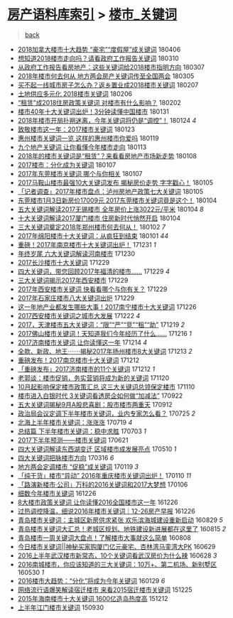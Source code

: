 [房产语料库索引](../../README.md)  > [楼市_关键词](楼市_关键词.md)
====
> [back](../README.md)

- [2018加拿大楼市十大趋势 “豪宅”“度假屋”成关键词](http://jkwz.applinzi.com/ittc/7088703761294033937.html#2018%E5%8A%A0%E6%8B%BF%E5%A4%A7%E6%A5%BC%E5%B8%82%E5%8D%81%E5%A4%A7%E8%B6%8B%E5%8A%BF+%E2%80%9C%E8%B1%AA%E5%AE%85%E2%80%9D%E2%80%9C%E5%BA%A6%E5%81%87%E5%B1%8B%E2%80%9D%E6%88%90%E5%85%B3%E9%94%AE%E8%AF%8D) 180406  
- [想知道2018楼市走向吗？请看政府工作报告关键词](http://jkwz.applinzi.com/ittc/7078750697506210826.html#%E6%83%B3%E7%9F%A5%E9%81%932018%E6%A5%BC%E5%B8%82%E8%B5%B0%E5%90%91%E5%90%97%EF%BC%9F%E8%AF%B7%E7%9C%8B%E6%94%BF%E5%BA%9C%E5%B7%A5%E4%BD%9C%E6%8A%A5%E5%91%8A%E5%85%B3%E9%94%AE%E8%AF%8D) 180310  
- [从政府工作报告看房地产：这些关键词给2018楼市指明方向](http://jkwz.applinzi.com/ittc/7077650380848890896.html#%E4%BB%8E%E6%94%BF%E5%BA%9C%E5%B7%A5%E4%BD%9C%E6%8A%A5%E5%91%8A%E7%9C%8B%E6%88%BF%E5%9C%B0%E4%BA%A7%EF%BC%9A%E8%BF%99%E4%BA%9B%E5%85%B3%E9%94%AE%E8%AF%8D%E7%BB%992018%E6%A5%BC%E5%B8%82%E6%8C%87%E6%98%8E%E6%96%B9%E5%90%91) 180307  
- [2018年楼市何去何从 地方两会房产关键词传至全国两会](http://jkwz.applinzi.com/ittc/7077021601277412358.html#2018%E5%B9%B4%E6%A5%BC%E5%B8%82%E4%BD%95%E5%8E%BB%E4%BD%95%E4%BB%8E+%E5%9C%B0%E6%96%B9%E4%B8%A4%E4%BC%9A%E6%88%BF%E4%BA%A7%E5%85%B3%E9%94%AE%E8%AF%8D%E4%BC%A0%E8%87%B3%E5%85%A8%E5%9B%BD%E4%B8%A4%E4%BC%9A) 180305  
- [买不起一线城市房子怎么办？返乡置业成2018楼市关键词](http://jkwz.applinzi.com/ittc/7067051676710470662.html#%E4%B9%B0%E4%B8%8D%E8%B5%B7%E4%B8%80%E7%BA%BF%E5%9F%8E%E5%B8%82%E6%88%BF%E5%AD%90%E6%80%8E%E4%B9%88%E5%8A%9E%EF%BC%9F%E8%BF%94%E4%B9%A1%E7%BD%AE%E4%B8%9A%E6%88%902018%E6%A5%BC%E5%B8%82%E5%85%B3%E9%94%AE%E8%AF%8D) 180207  
- [土地供应多元化 2018楼市关键词](http://jkwz.applinzi.com/ittc/7066921043128484875.html#%E5%9C%9F%E5%9C%B0%E4%BE%9B%E5%BA%94%E5%A4%9A%E5%85%83%E5%8C%96+2018%E6%A5%BC%E5%B8%82%E5%85%B3%E9%94%AE%E8%AF%8D) 180206  
- [“租赁”成2018住房政策关键词 对楼市有什么影响？](http://jkwz.applinzi.com/ittc/7065510901614904337.html#%E2%80%9C%E7%A7%9F%E8%B5%81%E2%80%9D%E6%88%902018%E4%BD%8F%E6%88%BF%E6%94%BF%E7%AD%96%E5%85%B3%E9%94%AE%E8%AF%8D+%E5%AF%B9%E6%A5%BC%E5%B8%82%E6%9C%89%E4%BB%80%E4%B9%88%E5%BD%B1%E5%93%8D%EF%BC%9F) 180202  
- [楼市40年十大关键词出炉！3分钟读懂中国楼市](http://jkwz.applinzi.com/ittc/7064823088091235338.html#%E6%A5%BC%E5%B8%8240%E5%B9%B4%E5%8D%81%E5%A4%A7%E5%85%B3%E9%94%AE%E8%AF%8D%E5%87%BA%E7%82%89%EF%BC%813%E5%88%86%E9%92%9F%E8%AF%BB%E6%87%82%E4%B8%AD%E5%9B%BD%E6%A5%BC%E5%B8%82) 180131  
- [2018年楼市开局扑朔迷离，今年关键词将仍是“调控”！](http://jkwz.applinzi.com/ittc/7062224906828121105.html#2018%E5%B9%B4%E6%A5%BC%E5%B8%82%E5%BC%80%E5%B1%80%E6%89%91%E6%9C%94%E8%BF%B7%E7%A6%BB%EF%BC%8C%E4%BB%8A%E5%B9%B4%E5%85%B3%E9%94%AE%E8%AF%8D%E5%B0%86%E4%BB%8D%E6%98%AF%E2%80%9C%E8%B0%83%E6%8E%A7%E2%80%9D%EF%BC%81) 180124 *4* 
- [致敬楼市这一年：2017楼市关键词](http://jkwz.applinzi.com/ittc/7061725027672523787.html#%E8%87%B4%E6%95%AC%E6%A5%BC%E5%B8%82%E8%BF%99%E4%B8%80%E5%B9%B4%EF%BC%9A2017%E6%A5%BC%E5%B8%82%E5%85%B3%E9%94%AE%E8%AF%8D) 180123  
- [惠州楼市关键词一览 这样的惠州楼市你爱吗](http://jkwz.applinzi.com/ittc/7060225565565387786.html#%E6%83%A0%E5%B7%9E%E6%A5%BC%E5%B8%82%E5%85%B3%E9%94%AE%E8%AF%8D%E4%B8%80%E8%A7%88+%E8%BF%99%E6%A0%B7%E7%9A%84%E6%83%A0%E5%B7%9E%E6%A5%BC%E5%B8%82%E4%BD%A0%E7%88%B1%E5%90%97) 180119  
- [九个地产关键词 让你看懂今年楼市走向](http://jkwz.applinzi.com/ittc/7058060780543411210.html#%E4%B9%9D%E4%B8%AA%E5%9C%B0%E4%BA%A7%E5%85%B3%E9%94%AE%E8%AF%8D+%E8%AE%A9%E4%BD%A0%E7%9C%8B%E6%87%82%E4%BB%8A%E5%B9%B4%E6%A5%BC%E5%B8%82%E8%B5%B0%E5%90%91) 180113  
- [2018年的楼市关键词是“租赁”？来看看房地产市场新走势](http://jkwz.applinzi.com/ittc/7056240146024760330.html#2018%E5%B9%B4%E7%9A%84%E6%A5%BC%E5%B8%82%E5%85%B3%E9%94%AE%E8%AF%8D%E6%98%AF%E2%80%9C%E7%A7%9F%E8%B5%81%E2%80%9D%EF%BC%9F%E6%9D%A5%E7%9C%8B%E7%9C%8B%E6%88%BF%E5%9C%B0%E4%BA%A7%E5%B8%82%E5%9C%BA%E6%96%B0%E8%B5%B0%E5%8A%BF) 180108  
- [2017楼市：分化成为关键词](http://jkwz.applinzi.com/ittc/7055845443605365767.html#2017%E6%A5%BC%E5%B8%82%EF%BC%9A%E5%88%86%E5%8C%96%E6%88%90%E4%B8%BA%E5%85%B3%E9%94%AE%E8%AF%8D) 180107  
- [2017年东莞楼市关键词 哪个与你相关](http://jkwz.applinzi.com/ittc/7055757895835059207.html#2017%E5%B9%B4%E4%B8%9C%E8%8E%9E%E6%A5%BC%E5%B8%82%E5%85%B3%E9%94%AE%E8%AF%8D+%E5%93%AA%E4%B8%AA%E4%B8%8E%E4%BD%A0%E7%9B%B8%E5%85%B3) 180107  
- [2017马鞍山楼市最强10大关键词发布 揭秘房价走势 字字戳心！](http://jkwz.applinzi.com/ittc/7055043814232687632.html#2017%E9%A9%AC%E9%9E%8D%E5%B1%B1%E6%A5%BC%E5%B8%82%E6%9C%80%E5%BC%BA10%E5%A4%A7%E5%85%B3%E9%94%AE%E8%AF%8D%E5%8F%91%E5%B8%83+%E6%8F%AD%E7%A7%98%E6%88%BF%E4%BB%B7%E8%B5%B0%E5%8A%BF+%E5%AD%97%E5%AD%97%E6%88%B3%E5%BF%83%EF%BC%81) 180105  
- [「记者调查」2017年楼市盘点：泸州房地产政策七大关键词](http://jkwz.applinzi.com/ittc/7055018520977343505.html#%E3%80%8C%E8%AE%B0%E8%80%85%E8%B0%83%E6%9F%A5%E3%80%8D2017%E5%B9%B4%E6%A5%BC%E5%B8%82%E7%9B%98%E7%82%B9%EF%BC%9A%E6%B3%B8%E5%B7%9E%E6%88%BF%E5%9C%B0%E4%BA%A7%E6%94%BF%E7%AD%96%E4%B8%83%E5%A4%A7%E5%85%B3%E9%94%AE%E8%AF%8D) 180105  
- [东莞楼市1月3日新房价17009元 2017东莞楼市关键词竟是这个！](http://jkwz.applinzi.com/ittc/7054783011441083398.html#%E4%B8%9C%E8%8E%9E%E6%A5%BC%E5%B8%821%E6%9C%883%E6%97%A5%E6%96%B0%E6%88%BF%E4%BB%B717009%E5%85%83+2017%E4%B8%9C%E8%8E%9E%E6%A5%BC%E5%B8%82%E5%85%B3%E9%94%AE%E8%AF%8D%E7%AB%9F%E6%98%AF%E8%BF%99%E4%B8%AA%EF%BC%81) 180104  
- [五大关键词解读2017无锡楼市 全年房价上涨3022元/平米](http://jkwz.applinzi.com/ittc/7054780217682297872.html#%E4%BA%94%E5%A4%A7%E5%85%B3%E9%94%AE%E8%AF%8D%E8%A7%A3%E8%AF%BB2017%E6%97%A0%E9%94%A1%E6%A5%BC%E5%B8%82+%E5%85%A8%E5%B9%B4%E6%88%BF%E4%BB%B7%E4%B8%8A%E6%B6%A83022%E5%85%83%2F%E5%B9%B3%E7%B1%B3) 180104 *8* 
- [十大关键词解读2017厦门楼市 住房新时代悄然开启](http://jkwz.applinzi.com/ittc/7054686112117687307.html#%E5%8D%81%E5%A4%A7%E5%85%B3%E9%94%AE%E8%AF%8D%E8%A7%A3%E8%AF%BB2017%E5%8E%A6%E9%97%A8%E6%A5%BC%E5%B8%82+%E4%BD%8F%E6%88%BF%E6%96%B0%E6%97%B6%E4%BB%A3%E6%82%84%E7%84%B6%E5%BC%80%E5%90%AF) 180104  
- [三大关键词奠定2018年郑州楼市何去何从！](http://jkwz.applinzi.com/ittc/7054006384868197386.html#%E4%B8%89%E5%A4%A7%E5%85%B3%E9%94%AE%E8%AF%8D%E5%A5%A0%E5%AE%9A2018%E5%B9%B4%E9%83%91%E5%B7%9E%E6%A5%BC%E5%B8%82%E4%BD%95%E5%8E%BB%E4%BD%95%E4%BB%8E%EF%BC%81) 180102 *7* 
- [2017年绵阳楼市十大关键词：从疯狂到结束](http://jkwz.applinzi.com/ittc/7053680872358675463.html#2017%E5%B9%B4%E7%BB%B5%E9%98%B3%E6%A5%BC%E5%B8%82%E5%8D%81%E5%A4%A7%E5%85%B3%E9%94%AE%E8%AF%8D%EF%BC%9A%E4%BB%8E%E7%96%AF%E7%8B%82%E5%88%B0%E7%BB%93%E6%9D%9F) 180101 *44* 
- [重磅！2017年南京楼市十大关键词出炉！](http://jkwz.applinzi.com/ittc/7053155148459672592.html#%E9%87%8D%E7%A3%85%EF%BC%812017%E5%B9%B4%E5%8D%97%E4%BA%AC%E6%A5%BC%E5%B8%82%E5%8D%81%E5%A4%A7%E5%85%B3%E9%94%AE%E8%AF%8D%E5%87%BA%E7%82%89%EF%BC%81) 171231 *1* 
- [年终岁尾 六大关键词解读河南楼市](http://jkwz.applinzi.com/ittc/7052805730795521040.html#%E5%B9%B4%E7%BB%88%E5%B2%81%E5%B0%BE+%E5%85%AD%E5%A4%A7%E5%85%B3%E9%94%AE%E8%AF%8D%E8%A7%A3%E8%AF%BB%E6%B2%B3%E5%8D%97%E6%A5%BC%E5%B8%82) 171230  
- [2017长沙楼市十大关键词](http://jkwz.applinzi.com/ittc/7052569764767990801.html#2017%E9%95%BF%E6%B2%99%E6%A5%BC%E5%B8%82%E5%8D%81%E5%A4%A7%E5%85%B3%E9%94%AE%E8%AF%8D) 171229  
- [四大关键词，带您回顾2017年福清的楼市……](http://jkwz.applinzi.com/ittc/7052519584630834193.html#%E5%9B%9B%E5%A4%A7%E5%85%B3%E9%94%AE%E8%AF%8D%EF%BC%8C%E5%B8%A6%E6%82%A8%E5%9B%9E%E9%A1%BE2017%E5%B9%B4%E7%A6%8F%E6%B8%85%E7%9A%84%E6%A5%BC%E5%B8%82%E2%80%A6%E2%80%A6) 171229 *4* 
- [三大关键词揭示2017年西安楼市](http://jkwz.applinzi.com/ittc/7052425736399356945.html#%E4%B8%89%E5%A4%A7%E5%85%B3%E9%94%AE%E8%AF%8D%E6%8F%AD%E7%A4%BA2017%E5%B9%B4%E8%A5%BF%E5%AE%89%E6%A5%BC%E5%B8%82) 171229  
- [2017年西安楼市关键词 快看看哪个与你有关？](http://jkwz.applinzi.com/ittc/7052425736206418960.html#2017%E5%B9%B4%E8%A5%BF%E5%AE%89%E6%A5%BC%E5%B8%82%E5%85%B3%E9%94%AE%E8%AF%8D+%E5%BF%AB%E7%9C%8B%E7%9C%8B%E5%93%AA%E4%B8%AA%E4%B8%8E%E4%BD%A0%E6%9C%89%E5%85%B3%EF%BC%9F) 171229  
- [2017年石家庄楼市八大关键词出炉](http://jkwz.applinzi.com/ittc/7052388777387885585.html#2017%E5%B9%B4%E7%9F%B3%E5%AE%B6%E5%BA%84%E6%A5%BC%E5%B8%82%E5%85%AB%E5%A4%A7%E5%85%B3%E9%94%AE%E8%AF%8D%E5%87%BA%E7%82%89) 171229  
- [这一年地产业都发生哪些大事！2017南宁楼市十大关键词](http://jkwz.applinzi.com/ittc/7051350284654085137.html#%E8%BF%99%E4%B8%80%E5%B9%B4%E5%9C%B0%E4%BA%A7%E4%B8%9A%E9%83%BD%E5%8F%91%E7%94%9F%E5%93%AA%E4%BA%9B%E5%A4%A7%E4%BA%8B%EF%BC%812017%E5%8D%97%E5%AE%81%E6%A5%BC%E5%B8%82%E5%8D%81%E5%A4%A7%E5%85%B3%E9%94%AE%E8%AF%8D) 171226  
- [2017西安楼市关键词之城市大发展](http://jkwz.applinzi.com/ittc/7049935335830586384.html#2017%E8%A5%BF%E5%AE%89%E6%A5%BC%E5%B8%82%E5%85%B3%E9%94%AE%E8%AF%8D%E4%B9%8B%E5%9F%8E%E5%B8%82%E5%A4%A7%E5%8F%91%E5%B1%95) 171222 *4* 
- [2017，天津楼市五大关键词：“限”“严”“竞”“租”“助”](http://jkwz.applinzi.com/ittc/7048809853869360145.html#2017%EF%BC%8C%E5%A4%A9%E6%B4%A5%E6%A5%BC%E5%B8%82%E4%BA%94%E5%A4%A7%E5%85%B3%E9%94%AE%E8%AF%8D%EF%BC%9A%E2%80%9C%E9%99%90%E2%80%9D%E2%80%9C%E4%B8%A5%E2%80%9D%E2%80%9C%E7%AB%9E%E2%80%9D%E2%80%9C%E7%A7%9F%E2%80%9D%E2%80%9C%E5%8A%A9%E2%80%9D) 171219 *2* 
- [2017佛山楼市关键词！天知道我们今年经历了什么……](http://jkwz.applinzi.com/ittc/7047574750124049424.html#2017%E4%BD%9B%E5%B1%B1%E6%A5%BC%E5%B8%82%E5%85%B3%E9%94%AE%E8%AF%8D%EF%BC%81%E5%A4%A9%E7%9F%A5%E9%81%93%E6%88%91%E4%BB%AC%E4%BB%8A%E5%B9%B4%E7%BB%8F%E5%8E%86%E4%BA%86%E4%BB%80%E4%B9%88%E2%80%A6%E2%80%A6) 171216 *1* 
- [2017济南楼市关键词 让你读懂这一年](http://jkwz.applinzi.com/ittc/7046871966231823376.html#2017%E6%B5%8E%E5%8D%97%E6%A5%BC%E5%B8%82%E5%85%B3%E9%94%AE%E8%AF%8D+%E8%AE%A9%E4%BD%A0%E8%AF%BB%E6%87%82%E8%BF%99%E4%B8%80%E5%B9%B4) 171214 *4* 
- [全款、新政、地王⋯⋯揭秘2017年扬州楼市8大关键词](http://jkwz.applinzi.com/ittc/7046630698083943440.html#%E5%85%A8%E6%AC%BE%E3%80%81%E6%96%B0%E6%94%BF%E3%80%81%E5%9C%B0%E7%8E%8B%E2%8B%AF%E2%8B%AF%E6%8F%AD%E7%A7%982017%E5%B9%B4%E6%89%AC%E5%B7%9E%E6%A5%BC%E5%B8%828%E5%A4%A7%E5%85%B3%E9%94%AE%E8%AF%8D) 171213 *2* 
- [重磅发布！2017南京楼市十大关键词](http://jkwz.applinzi.com/ittc/7046093893852988433.html#%E9%87%8D%E7%A3%85%E5%8F%91%E5%B8%83%EF%BC%812017%E5%8D%97%E4%BA%AC%E6%A5%BC%E5%B8%82%E5%8D%81%E5%A4%A7%E5%85%B3%E9%94%AE%E8%AF%8D) 171212  
- [「重磅发布」2017济南楼市的11个关键词](http://jkwz.applinzi.com/ittc/7046064453081105424.html#%E3%80%8C%E9%87%8D%E7%A3%85%E5%8F%91%E5%B8%83%E3%80%8D2017%E6%B5%8E%E5%8D%97%E6%A5%BC%E5%B8%82%E7%9A%8411%E4%B8%AA%E5%85%B3%E9%94%AE%E8%AF%8D) 171212 *1* 
- [老郭谈：楼市促销，务实营销将成为新的关键词](http://jkwz.applinzi.com/ittc/7037947005274424336.html#%E8%80%81%E9%83%AD%E8%B0%88%EF%BC%9A%E6%A5%BC%E5%B8%82%E4%BF%83%E9%94%80%EF%BC%8C%E5%8A%A1%E5%AE%9E%E8%90%A5%E9%94%80%E5%B0%86%E6%88%90%E4%B8%BA%E6%96%B0%E7%9A%84%E5%85%B3%E9%94%AE%E8%AF%8D) 171120  
- [10月起影响保定楼市政策汇总 这三大关键词总领保定楼市](http://jkwz.applinzi.com/ittc/7034251521737360400.html#10%E6%9C%88%E8%B5%B7%E5%BD%B1%E5%93%8D%E4%BF%9D%E5%AE%9A%E6%A5%BC%E5%B8%82%E6%94%BF%E7%AD%96%E6%B1%87%E6%80%BB+%E8%BF%99%E4%B8%89%E5%A4%A7%E5%85%B3%E9%94%AE%E8%AF%8D%E6%80%BB%E9%A2%86%E4%BF%9D%E5%AE%9A%E6%A5%BC%E5%B8%82) 171110  
- [楼市进入白银时代 3关键词看透房企如何做“加减法”](http://jkwz.applinzi.com/ittc/7016039211252319248.html#%E6%A5%BC%E5%B8%82%E8%BF%9B%E5%85%A5%E7%99%BD%E9%93%B6%E6%97%B6%E4%BB%A3+3%E5%85%B3%E9%94%AE%E8%AF%8D%E7%9C%8B%E9%80%8F%E6%88%BF%E4%BC%81%E5%A6%82%E4%BD%95%E5%81%9A%E2%80%9C%E5%8A%A0%E5%87%8F%E6%B3%95%E2%80%9D) 170922  
- [五大关键词揭秘9月A股悲喜剧：股市楼市两重天](http://jkwz.applinzi.com/ittc/7012362690067186448.html#%E4%BA%94%E5%A4%A7%E5%85%B3%E9%94%AE%E8%AF%8D%E6%8F%AD%E7%A7%989%E6%9C%88A%E8%82%A1%E6%82%B2%E5%96%9C%E5%89%A7%EF%BC%9A%E8%82%A1%E5%B8%82%E6%A5%BC%E5%B8%82%E4%B8%A4%E9%87%8D%E5%A4%A9) 170912  
- [政治局会议定调下半年楼市关键词，业内专家怎么看？](http://jkwz.applinzi.com/ittc/6994220670358389776.html#%E6%94%BF%E6%B2%BB%E5%B1%80%E4%BC%9A%E8%AE%AE%E5%AE%9A%E8%B0%83%E4%B8%8B%E5%8D%8A%E5%B9%B4%E6%A5%BC%E5%B8%82%E5%85%B3%E9%94%AE%E8%AF%8D%EF%BC%8C%E4%B8%9A%E5%86%85%E4%B8%93%E5%AE%B6%E6%80%8E%E4%B9%88%E7%9C%8B%EF%BC%9F) 170725 *2* 
- [北海上半年楼市关键词：涨涨涨](http://jkwz.applinzi.com/ittc/6991973783379117072.html#%E5%8C%97%E6%B5%B7%E4%B8%8A%E5%8D%8A%E5%B9%B4%E6%A5%BC%E5%B8%82%E5%85%B3%E9%94%AE%E8%AF%8D%EF%BC%9A%E6%B6%A8%E6%B6%A8%E6%B6%A8) 170719 *4* 
- [总结篇 下半年楼市关键词：稳中求胜](http://jkwz.applinzi.com/ittc/6985862572245795845.html#%E6%80%BB%E7%BB%93%E7%AF%87+%E4%B8%8B%E5%8D%8A%E5%B9%B4%E6%A5%BC%E5%B8%82%E5%85%B3%E9%94%AE%E8%AF%8D%EF%BC%9A%E7%A8%B3%E4%B8%AD%E6%B1%82%E8%83%9C) 170703 *1* 
- [2017下半年预测——楼市关键词](http://jkwz.applinzi.com/ittc/6981562575752791044.html#2017%E4%B8%8B%E5%8D%8A%E5%B9%B4%E9%A2%84%E6%B5%8B%E2%80%94%E2%80%94%E6%A5%BC%E5%B8%82%E5%85%B3%E9%94%AE%E8%AF%8D) 170621  
- [四大关键词解读东西湖变迁 区域楼市成发展亮点](http://jkwz.applinzi.com/ittc/6965961207876944900.html#%E5%9B%9B%E5%A4%A7%E5%85%B3%E9%94%AE%E8%AF%8D%E8%A7%A3%E8%AF%BB%E4%B8%9C%E8%A5%BF%E6%B9%96%E5%8F%98%E8%BF%81+%E5%8C%BA%E5%9F%9F%E6%A5%BC%E5%B8%82%E6%88%90%E5%8F%91%E5%B1%95%E4%BA%AE%E7%82%B9) 170510 *1* 
- [四大关键词把脉楼市方向](http://jkwz.applinzi.com/ittc/6945424469387641860.html#%E5%9B%9B%E5%A4%A7%E5%85%B3%E9%94%AE%E8%AF%8D%E6%8A%8A%E8%84%89%E6%A5%BC%E5%B8%82%E6%96%B9%E5%90%91) 170316 *6* 
- [地方两会定调楼市 “促稳”成关键词](http://jkwz.applinzi.com/ittc/6924724668891399173.html#%E5%9C%B0%E6%96%B9%E4%B8%A4%E4%BC%9A%E5%AE%9A%E8%B0%83%E6%A5%BC%E5%B8%82+%E2%80%9C%E4%BF%83%E7%A8%B3%E2%80%9D%E6%88%90%E5%85%B3%E9%94%AE%E8%AF%8D) 170119 *3* 
- [「纯干货」楼市“异动” 2016年重庆楼市关键词出炉！](http://jkwz.applinzi.com/ittc/6921480337694917636.html#%E3%80%8C%E7%BA%AF%E5%B9%B2%E8%B4%A7%E3%80%8D%E6%A5%BC%E5%B8%82%E2%80%9C%E5%BC%82%E5%8A%A8%E2%80%9D+2016%E5%B9%B4%E9%87%8D%E5%BA%86%E6%A5%BC%E5%B8%82%E5%85%B3%E9%94%AE%E8%AF%8D%E5%87%BA%E7%82%89%EF%BC%81) 170110 *11* 
- [「路演新楼市·公司」万科的2016关键词和2017大梦想](http://jkwz.applinzi.com/ittc/6920092706616640516.html#%E3%80%8C%E8%B7%AF%E6%BC%94%E6%96%B0%E6%A5%BC%E5%B8%82%C2%B7%E5%85%AC%E5%8F%B8%E3%80%8D%E4%B8%87%E7%A7%91%E7%9A%842016%E5%85%B3%E9%94%AE%E8%AF%8D%E5%92%8C2017%E5%A4%A7%E6%A2%A6%E6%83%B3) 170106  
- [细数今年楼市关键词](http://jkwz.applinzi.com/ittc/6915897224164017157.html#%E7%BB%86%E6%95%B0%E4%BB%8A%E5%B9%B4%E6%A5%BC%E5%B8%82%E5%85%B3%E9%94%AE%E8%AF%8D) 161226  
- [8大楼市政策关键词 让你读懂2016全国楼市这一年](http://jkwz.applinzi.com/ittc/6915892861995582469.html#8%E5%A4%A7%E6%A5%BC%E5%B8%82%E6%94%BF%E7%AD%96%E5%85%B3%E9%94%AE%E8%AF%8D+%E8%AE%A9%E4%BD%A0%E8%AF%BB%E6%87%822016%E5%85%A8%E5%9B%BD%E6%A5%BC%E5%B8%82%E8%BF%99%E4%B8%80%E5%B9%B4) 161226  
- [过热调控降温，细说2016年楼市关键词｜12-26房产早报](http://jkwz.applinzi.com/ittc/6915881235598803973.html#%E8%BF%87%E7%83%AD%E8%B0%83%E6%8E%A7%E9%99%8D%E6%B8%A9%EF%BC%8C%E7%BB%86%E8%AF%B42016%E5%B9%B4%E6%A5%BC%E5%B8%82%E5%85%B3%E9%94%AE%E8%AF%8D%EF%BD%9C12-26%E6%88%BF%E4%BA%A7%E6%97%A9%E6%8A%A5) 161226  
- [青岛楼市关键词：主城区新房供求紧张 欢乐滨海城建设重新启动](http://jkwz.applinzi.com/ittc/6871784428233294852.html#%E9%9D%92%E5%B2%9B%E6%A5%BC%E5%B8%82%E5%85%B3%E9%94%AE%E8%AF%8D%EF%BC%9A%E4%B8%BB%E5%9F%8E%E5%8C%BA%E6%96%B0%E6%88%BF%E4%BE%9B%E6%B1%82%E7%B4%A7%E5%BC%A0+%E6%AC%A2%E4%B9%90%E6%BB%A8%E6%B5%B7%E5%9F%8E%E5%BB%BA%E8%AE%BE%E9%87%8D%E6%96%B0%E5%90%AF%E5%8A%A8) 160829 *5* 
- [青岛楼市关键词大汇总！老城区规划、地铁建设新进展都在这里了](http://jkwz.applinzi.com/ittc/6866533016549196804.html#%E9%9D%92%E5%B2%9B%E6%A5%BC%E5%B8%82%E5%85%B3%E9%94%AE%E8%AF%8D%E5%A4%A7%E6%B1%87%E6%80%BB%EF%BC%81%E8%80%81%E5%9F%8E%E5%8C%BA%E8%A7%84%E5%88%92%E3%80%81%E5%9C%B0%E9%93%81%E5%BB%BA%E8%AE%BE%E6%96%B0%E8%BF%9B%E5%B1%95%E9%83%BD%E5%9C%A8%E8%BF%99%E9%87%8C%E4%BA%86) 160815 *2* 
- [青岛楼市一周关键词大盘点！了解楼市大事就这么简单](http://jkwz.applinzi.com/ittc/6864027125761442820.html#%E9%9D%92%E5%B2%9B%E6%A5%BC%E5%B8%82%E4%B8%80%E5%91%A8%E5%85%B3%E9%94%AE%E8%AF%8D%E5%A4%A7%E7%9B%98%E7%82%B9%EF%BC%81%E4%BA%86%E8%A7%A3%E6%A5%BC%E5%B8%82%E5%A4%A7%E4%BA%8B%E5%B0%B1%E8%BF%99%E4%B9%88%E7%AE%80%E5%8D%95) 160808  
- [今日楼市关键词||神秘买家购厦门亿元豪宅、杏林湾马銮湾大PK](http://jkwz.applinzi.com/ittc/6849079371507434501.html#%E4%BB%8A%E6%97%A5%E6%A5%BC%E5%B8%82%E5%85%B3%E9%94%AE%E8%AF%8D%7C%7C%E7%A5%9E%E7%A7%98%E4%B9%B0%E5%AE%B6%E8%B4%AD%E5%8E%A6%E9%97%A8%E4%BA%BF%E5%85%83%E8%B1%AA%E5%AE%85%E3%80%81%E6%9D%8F%E6%9E%97%E6%B9%BE%E9%A9%AC%E9%8A%AE%E6%B9%BE%E5%A4%A7PK) 160629  
- [2016上半年武汉楼市新常态，10个关键词看武汉房价为什么辣](http://jkwz.applinzi.com/ittc/6848698165137769477.html#2016%E4%B8%8A%E5%8D%8A%E5%B9%B4%E6%AD%A6%E6%B1%89%E6%A5%BC%E5%B8%82%E6%96%B0%E5%B8%B8%E6%80%81%EF%BC%8C10%E4%B8%AA%E5%85%B3%E9%94%AE%E8%AF%8D%E7%9C%8B%E6%AD%A6%E6%B1%89%E6%88%BF%E4%BB%B7%E4%B8%BA%E4%BB%80%E4%B9%88%E8%BE%A3) 160628 *3* 
- [2016南城楼市，你应该知道的三大关键词：10万+、第二机场、新别墅区](http://jkwz.applinzi.com/ittc/6838033351675741188.html#2016%E5%8D%97%E5%9F%8E%E6%A5%BC%E5%B8%82%EF%BC%8C%E4%BD%A0%E5%BA%94%E8%AF%A5%E7%9F%A5%E9%81%93%E7%9A%84%E4%B8%89%E5%A4%A7%E5%85%B3%E9%94%AE%E8%AF%8D%EF%BC%9A10%E4%B8%87%2B%E3%80%81%E7%AC%AC%E4%BA%8C%E6%9C%BA%E5%9C%BA%E3%80%81%E6%96%B0%E5%88%AB%E5%A2%85%E5%8C%BA) 160530 *1* 
- [2016楼市大趋势：“分化”将成为今年关键词](http://jkwz.applinzi.com/ittc/6792683392751633413.html#2016%E6%A5%BC%E5%B8%82%E5%A4%A7%E8%B6%8B%E5%8A%BF%EF%BC%9A%E2%80%9C%E5%88%86%E5%8C%96%E2%80%9D%E5%B0%86%E6%88%90%E4%B8%BA%E4%BB%8A%E5%B9%B4%E5%85%B3%E9%94%AE%E8%AF%8D) 160129 *6* 
- [网络流行语爆笑解读宿迁楼市 来看2015宿迁楼市关键词](http://jkwz.applinzi.com/ittc/6779683084895257604.html#%E7%BD%91%E7%BB%9C%E6%B5%81%E8%A1%8C%E8%AF%AD%E7%88%86%E7%AC%91%E8%A7%A3%E8%AF%BB%E5%AE%BF%E8%BF%81%E6%A5%BC%E5%B8%82+%E6%9D%A5%E7%9C%8B2015%E5%AE%BF%E8%BF%81%E6%A5%BC%E5%B8%82%E5%85%B3%E9%94%AE%E8%AF%8D) 151225  
- [2015年海南楼市十大关键词 1600亿造岛热度高](http://jkwz.applinzi.com/ittc/6774863603446580228.html#2015%E5%B9%B4%E6%B5%B7%E5%8D%97%E6%A5%BC%E5%B8%82%E5%8D%81%E5%A4%A7%E5%85%B3%E9%94%AE%E8%AF%8D+1600%E4%BA%BF%E9%80%A0%E5%B2%9B%E7%83%AD%E5%BA%A6%E9%AB%98) 151212  
- [上半年江门楼市关键词](http://jkwz.applinzi.com/ittc/6747754416901407748.html#%E4%B8%8A%E5%8D%8A%E5%B9%B4%E6%B1%9F%E9%97%A8%E6%A5%BC%E5%B8%82%E5%85%B3%E9%94%AE%E8%AF%8D) 150930  
